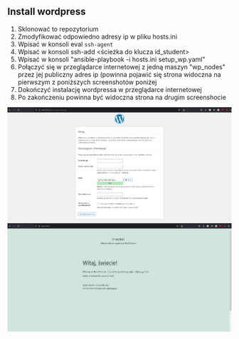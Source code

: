 ## Install wordpress

1. Sklonować to repozytorium
2. Zmodyfikować odpowiedno adresy ip w pliku hosts.ini
3. Wpisać w konsoli eval `ssh-agent`
4. Wpisać w konsoli ssh-add <ścieżka do klucza id_student>
5. Wpisać w konsoli "ansible-playbook -i hosts.ini setup_wp.yaml"
6. Połączyć się w przeglądarce internetowej z jedną maszyn "wp_nodes" przez jej publiczny adres ip (powinna pojawić się strona widoczna na pierwszym z poniższych screenshotów poniżej
7. Dokończyć instalację wordpressa w przeglądarce internetowej
8. Po zakończeniu powinna być widoczna strona na drugim screenshocie

![screenshot](it_works.png "To działa!")
![screenshot](Blog.png "Tak wygląda!")
